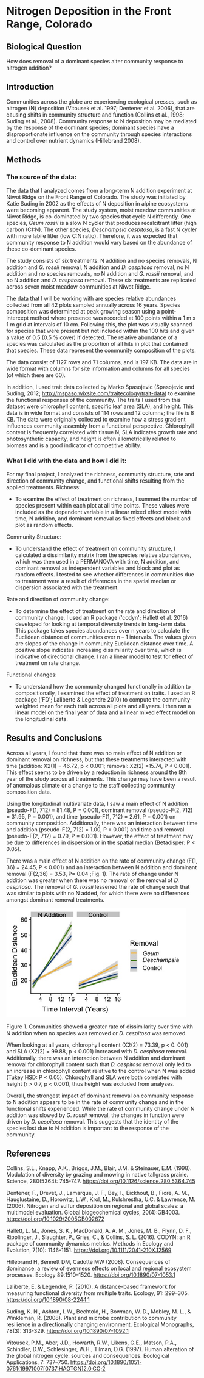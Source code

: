 # Nitrogen Deposition in the Front Range, Colorado


## Biological Question
How does removal of a dominant species alter community response to nitrogen addition?

## Introduction
Communities across the globe are experiencing ecological presses, such as nitrogen (N) deposition (Vitousek et al. 1997; Dentener et al. 2006), that are causing shifts in community structure and function (Collins et al., 1998; Suding et al., 2008). Community response to N deposition may be mediated by the response of the dominant species; dominant species have a disproportionate influence on the community through species interactions and control over nutrient dynamics (Hillebrand 2008).


## Methods
### The source of the data:
The data that I analyzed comes from a long-term N addition experiment at Niwot Ridge on the Front Range of Colorado. The study was initiated by Katie Suding in 2002 as the effects of N deposition in alpine ecosystems were becoming apparent. The study system, moist meadow communities at Niwot Ridge, is co-dominated by two species that cycle N differently. One species, *Geum rossii* is a slow N cycler that produces recalcitrant litter (high carbon (C):N). The other species, *Deschampsia cespitosa*, is a fast N cycler with more labile litter (low C:N ratio). Therefore, it was expected that community response to N addition would vary based on the abundance of these co-dominant species.

The study consists of six treatments: N addition and no species removals, N addition and *G. rossii* removal, N addition and *D. cespitosa* removal, no N addition and no species removals, no N addition and *G. rossii* removal, and no N addition and *D. cespitosa* removal. These six treatments are replicated across seven moist meadow communities at Niwot Ridge.

The data that I will be working with are species relative abundances collected from all 42 plots sampled annually across 16 years. Species composition was determined at peak growing season using a point-intercept method where presence was recorded at 100 points within a 1 m x 1 m grid at intervals of 10 cm. Following this, the plot was visually scanned for species that were present but not included within the 100 hits and given a value of 0.5 (0.5 % cover) if detected. The relative abundance of a species was calculated as the proportion of all hits in plot that contained that species. These data represent the community composition of the plots.

The data consist of 1127 rows and 71 columns, and is 197 KB. The data are in wide format with columns for site information and columns for all species (of which there are 60).

In addition, I used trait data collected by Marko Spasojevic (Spasojevic and Suding, 2012; <http://mspaso.wixsite.com/traitecology/trait-data>) to examine the functional responses of the community. The traits I used from this dataset were chlorophyll content, specific leaf area (SLA), and height. This data is in wide format and consists of 114 rows and 12 columns; the file is 8 KB. The data were originally collected to examine how a stress gradient influences community assembly from a functional perspective. Chlorophyll content is frequently correlated with tissue N, SLA indicates growth rate and photosynthetic capacity, and height is often allometrically related to biomass and is a good indicator of competitive ability.

### What I did with the data and how I did it:
For my final project, I analyzed the richness, community structure, rate and direction of community change, and functional shifts resulting from the applied treatments.
Richness:
* To examine the effect of treatment on richness, I summed the number of species present within each plot at all time points. These values were included as the dependent variable in a linear mixed effect model with time, N addition, and dominant removal as fixed effects and block and plot as random effects.

Community Structure:
* To understand the effect of treatment on community structure, I calculated a dissimilarity matrix from the species relative abundances, which was then used in a PERMANOVA with time, N addition, and dominant removal as independent variables and block and plot as random effects. I tested to see whether differences in communities due to treatment were a result of differences in the spatial median or dispersion associated with the treatment.

Rate and direction of community change:
* To determine the effect of treatment on the rate and direction of community change, I used an R package ('codyn'; Hallett et al. 2016) developed for looking at temporal diversity trends in long-term data. This package takes species abundances over n years to calculate the Euclidean distance of communities over n – 1 intervals. The values given are slopes of the change in community Euclidean distance over time. A positive slope indicates increasing dissimilarity over time, which is indicative of directional change. I ran a linear model to test for effect of treatment on rate change.

Functional changes:
* To understand how the community changed functionally in addition to compositionally, I examined the effect of treatment on traits. I used an R package ('FD'; Laliberte & Legendre 2010) to compute the community-weighted mean for each trait across all plots and all years. I then ran a linear model on the final year of data and a linear mixed effect model on the longitudinal data.


## Results and Conclusions
Across all years, I found that there was no main effect of N addition or dominant removal on richness, but that these treatments interacted with time (addition: X2(1) = 46.72, p < 0.001; removal: X2(2) =15.74, P < 0.001). This effect seems to be driven by a reduction in richness around the 8th year of the study across all treatments. This change may have been a result of anomalous climate or a change to the staff collecting community composition data.

Using the longitudinal multivariate data, I saw a main effect of N addition (pseudo-F(1, 712) = 81.48, P = 0.001), dominant removal (pseudo-F(2, 712) = 31.95, P = 0.001), and time (pseudo-F(1, 712) = 2.61, P = 0.001) on community composition. Additionally, there was an interaction between time and addition (pseudo-F(2, 712) = 1.00, P = 0.001) and time and removal (pseudo-F(2, 712) = 0.79, P = 0.001). However, the effect of treatment may be due to differences in dispersion or in the spatial median (Betadisper: P < 0.05).

There was a main effect of N addition on the rate of community change (F(1, 36) = 24.45,  P < 0.001) and an interaction between N addition and dominant removal (F(2,36) = 3.53, P= 0.04 ;Fig. 1). The rate of change under N addition was greater when there was no removal or the removal of *D. cespitosa*. The removal of *G. rossii* lessened the rate of change such that was similar to plots with no N added, for which there were no differences amongst dominant removal treatments.

![rate change jpeg](Rate_change.jpeg)


Figure 1. Communities showed a greater rate of dissimilarity over time with N addition when no species was removed or *D. cespitosa* was removed.

When looking at all years, chlorophyll content (X2(2) = 73.39, p < 0. 001) and SLA (X2(2) = 99.88, p < 0.001) increased with *D. cespitosa* removal. Additionally, there was an interaction between N addition and dominant removal for chlorophyll content such that *D. cespitosa* removal only led to an increase in chlorophyll content relative to the control when N was added (Tukey HSD: P < 0.05). Chlorophyll and SLA were both correlated with height (r > 0.7, p < 0.001), thus height was excluded from analyses.

Overall, the strongest impact of dominant removal on community response to N addition appears to be in the rate of community change and in the functional shifts experienced. While the rate of community change under N addition was slowed by *G. rossii* removal, the changes in function were driven by *D. cespitosa* removal. This suggests that the identity of the species lost due to N addition is important to the response of the community.



## References
Collins, S.L., Knapp, A.K., Briggs, J.M., Blair, J.M. & Steinauer, E.M. (1998). Modulation of diversity by
grazing and mowing in native tallgrass prairie. Science, 280(5364): 745-747. <https://doi.org/10.1126/science.280.5364.745>

Dentener, F., Drevet, J., Lamarque, J. F., Bey, I., Eickhout, B., Fiore, A. M., Hauglustaine, D., Horowitz, L.W., Krol, M., Kulshrestha, U.C. & Lawrence, M. (2006). Nitrogen and sulfur deposition on regional and global scales: a multimodel evaluation. Global biogeochemical cycles, 20(4):GB4003. <https://doi.org/10.1029/2005GB002672>

Hallett, L. M., Jones, S. K., MacDonald, A. A. M., Jones, M. B., Flynn, D. F., Ripplinger, J., Slaughter, P., Gries, C., & Collins, S. L. (2016). CODYN: an R package of community dynamics metrics. Methods in Ecology and Evolution, 7(10): 1146-1151. <https://doi.org/10.1111/2041-210X.12569>

Hillebrand H, Bennett DM, Cadotte MW (2008). Consequences of dominance: a review of evenness effects on local and regional ecosystem processes. Ecology 89:1510–1520. <https://doi.org/10.1890/07-1053.1>

Laliberte, E. & Legendre, P. (2010). A distance-based framework for measuring functional diversity from multiple traits. Ecology, 91: 299–305. <https://doi.org/10.1890/08-2244.1>

Suding, K. N., Ashton, I. W., Bechtold, H., Bowman, W. D., Mobley, M. L., & Winkleman, R. (2008). Plant and microbe contribution to community resilience in a directionally changing environment. Ecological Monographs, 78(3): 313-329. <https://doi.org/10.1890/07-1092.1>

Vitousek, P.M., Aber, J.D., Howarth, R.W., Likens, G.E., Matson, P.A., Schindler, D.W., Schlesinger, W.H., Tilman, D.G. (1997). Human alteration of the global nitrogen cycle: sources and consequences. Ecological Applications, 7: 737–750. <https://doi.org/10.1890/1051-0761(1997)007[0737:HAOTGN]2.0.CO;2>

